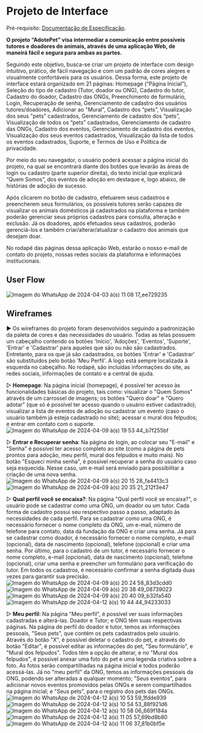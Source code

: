 
# Projeto de Interface

Pré-requisito: <a href="https://github.com/ICEI-PUC-Minas-PMV-SI/pmv-si-2024-1-pe1-t5-adote-pet/blob/main/docs/especification.md"> Documentação de Especificação</a>.

**O projeto “AdotePet” visa intermediar a comunicação entre possíveis tutores e doadores de animais, através de uma aplicação Web, de maneirá fácil e segura para ambas as partes.**

Seguindo este objetivo, busca-se criar um projeto de interface com design intuitivo, prático, de fácil navegação e com um padrão de cores alegres e visualmente confortáveis para os usuários. Dessa forma, este projeto de interface estará organizado em 21 páginas: Homepage (“Página Inicial”), Seleção do tipo de cadastro (Tutor, doador ou ONG), Cadastro do tutor, Cadastro do doador, Cadastro das ONGs, Preenchimento de formulário, Login, Recuperação de senha, Gerenciamento de cadastro dos usuários tutores/doadores, Adicionar ao "Mural", Cadastro dos “pets”, Visualização dos seus "pets" cadastrados, Gerenciamento de cadastro dos “pets”, Visualização de todos os “pets” cadastrados, Gerenciamento de cadastro das ONGs, Cadastro dos eventos, Gerenciamento de cadastro dos eventos, Visualização dos seus eventos cadastrados, Visualização da lista de todos os eventos cadastrados, Suporte, e Termos de Uso e Política de privacidade.

Por meio do seu navegador, o usuário poderá acessar a página inicial do projeto, na qual se encontrará diante dos botões que levarão às áreas de login ou cadastro (parte superior direita), do texto inicial que explicará “Quem Somos”, dos eventos de adoção em destaque e, logo abaixo, de histórias de adoção de sucesso. 

Após clicarem no botão de cadastro, efetuarem seus cadastros e preencherem seus formulários, os possíveis tutores serão capazes de visualizar os animais domésticos já cadastrados na plataforma e também poderão gerenciar seus próprios cadastros para consulta, alteração e exclusão. Já os doadores, após efetuados seus cadastros, poderão gerenciá-los e também criar/alterar/atualizar o cadastro dos animais que desejam doar. 

No rodapé das páginas dessa aplicação Web, estarão o nosso e-mail de contato do projeto, nossas redes sociais da plataforma e informações institucionais.

## User Flow

![Imagem do WhatsApp de 2024-04-03 à(s) 11 08 17_ee729235](https://github.com/ICEI-PUC-Minas-PMV-SI/pmv-si-2024-1-pe1-t5-adote-pet/assets/160288705/0096b861-74b9-4a6b-ae54-e374a8cbe0c2)


## Wireframes

► Os wireframes do projeto foram desenvolvidos seguindo a padronização da paleta de cores e das necessidades do usuário. Todas as telas possuem um cabeçalho contendo os botões 'Início', 'Adoções', 'Eventos', 'Suporte', 'Entrar' e 'Cadastrar' para aqueles que são ou não são cadastrados. Entretanto, para os que já são cadastrados, os botões 'Entrar' e 'Cadastrar' são substituídos pelo botão 'Meu Perfil'. A logo está sempre localizada à esquerda no cabeçalho. No rodapé, são incluídas informações do site, as redes sociais, informações de contato e a central de ajuda.

▷ **Homepage**:
Na página inicial (homepage), é possível ter acesso às funcionalidades básicas do projeto, tais como: visualizar o "Quem Somos" através de um carrossel de imagens; os botões "Quero doar" e "Quero adotar" (que só é possível ter acesso quando o usuário estiver cadastrado); visualizar a lista de eventos de adoção ou cadastrar um evento (caso o usuário também já esteja cadastrado no site); acessar o mural dos felpudos; e entrar em contato com o suporte.
![Imagem do WhatsApp de 2024-04-09 à(s) 19 53 44_b7f255bf](https://github.com/ICEI-PUC-Minas-PMV-SI/pmv-si-2024-1-pe1-t5-adote-pet/assets/160288705/e7f1f21b-df31-47a9-8372-3a71c92166c3)

▷ **Entrar e Recuperar senha**:
 Na página de login, ao colocar seu "E-mail" e "Senha" é possível ter acesso completo ao site (como a página de pets prontos para adoção, meu perfil, mural dos felpudos e muito mais). No botão "Esqueci minha senha", é possível recuperar a senha do usuário caso seja esquecida. Nesse caso, um e-mail será enviado para possibilitar a criação de uma nova senha.
![Imagem do WhatsApp de 2024-04-09 à(s) 20 15 28_fa4413c3](https://github.com/ICEI-PUC-Minas-PMV-SI/pmv-si-2024-1-pe1-t5-adote-pet/assets/160288705/a1cf3b73-4bb8-4625-84f7-35a0fa6894db)
![Imagem do WhatsApp de 2024-04-09 à(s) 20 35 21_212f3e47](https://github.com/ICEI-PUC-Minas-PMV-SI/pmv-si-2024-1-pe1-t5-adote-pet/assets/160288705/aa4325d2-58ae-4705-aa79-95073a40c624)

▷ **Qual perfil você se encaixa?**:
Na página "Qual perfil você se encaixa?", o usuário pode se cadastrar como uma ONG, um doador ou um tutor. Cada forma de cadastro possui seu respectivo passo a passo, adaptado às necessidades de cada perfil. Para se cadastrar como uma ONG, é necessário fornecer o nome completo da ONG, um e-mail, número de telefone para contato, data da fundação da ONG e criar uma senha. Já para se cadastrar como doador, é necessário fornecer o nome completo, e-mail (opcional), data de nascimento (opcional), telefone (opcional) e criar uma senha. Por último, para o cadastro de um tutor, é necessário fornecer o nome completo, e-mail (opcional), data de nascimento (opcional), telefone (opcional), criar uma senha e preencher um formulário para verificação do tutor. Em todos os cadastros, é necessário confirmar a senha digitada duas vezes para garantir sua precisão.
![Imagem do WhatsApp de 2024-04-09 à(s) 20 24 58_83d3cdd0](https://github.com/ICEI-PUC-Minas-PMV-SI/pmv-si-2024-1-pe1-t5-adote-pet/assets/160288705/318f33f3-2dd0-4a0d-8f4f-217b3793886a)
![Imagem do WhatsApp de 2024-04-09 à(s) 20 38 49_08739023](https://github.com/ICEI-PUC-Minas-PMV-SI/pmv-si-2024-1-pe1-t5-adote-pet/assets/160288705/d850f7c6-8d13-4eef-8546-1bf77d7279ba)
![Imagem do WhatsApp de 2024-04-09 à(s) 20 40 09_b32fa540](https://github.com/ICEI-PUC-Minas-PMV-SI/pmv-si-2024-1-pe1-t5-adote-pet/assets/160288705/d90bf302-626d-44f4-a8d4-edf1b6f3a2c6)
![Imagem do WhatsApp de 2024-04-12 à(s) 10 44 44_94233033](https://github.com/ICEI-PUC-Minas-PMV-SI/pmv-si-2024-1-pe1-t5-adote-pet/assets/160288705/833a08e8-1760-4806-9d35-321d8ae527c8)

▷ **Meu perfil**:
Na página "Meu perfil", é possível ver suas informações cadastradas e alterá-las. Doador e Tutor; e ONG têm suas respectivas páginas. Na página de perfil do doador e tutor, temos as informações pessoais, "Seus pets", que contém os pets cadastrados pelo usuário. Através do botão "X", é possível deletar o cadastro do pet, e através do botão "Editar", é possível editar as informações do pet, "Seu formulário", e "Mural dos felpudos". Todos têm a opção de alterar, e no "Mural dos felpudos", é possível anexar uma foto do pet e uma legenda criativa sobre a foto. As fotos serão compartilhadas na página inicial e todos poderão acessá-las. Já no "meu perfil" da ONG, temos as informações pessoais da ONG, podendo ser alteradas a qualquer momento; "Seus eventos", para adicionar novos eventos promovidos pelas ONGs e serem compartilhados na página inicial; e "Seus pets", para o registro dos pets das ONGs.
![Imagem do WhatsApp de 2024-04-12 à(s) 10 53 59_1fdde939](https://github.com/ICEI-PUC-Minas-PMV-SI/pmv-si-2024-1-pe1-t5-adote-pet/assets/160288705/8b162e42-f5d4-4ff7-9f26-9d26fec4bbb6)
![Imagem do WhatsApp de 2024-04-12 à(s) 10 54 53_88f921d6](https://github.com/ICEI-PUC-Minas-PMV-SI/pmv-si-2024-1-pe1-t5-adote-pet/assets/160288705/feedca05-3fc2-43c7-b484-5c8441299065)
![Imagem do WhatsApp de 2024-04-12 à(s) 10 58 06_669f184a](https://github.com/ICEI-PUC-Minas-PMV-SI/pmv-si-2024-1-pe1-t5-adote-pet/assets/160288705/a79218ef-f5ad-4721-8d7c-9a743cdb552c)
![Imagem do WhatsApp de 2024-04-12 à(s) 11 05 57_69bd8b80](https://github.com/ICEI-PUC-Minas-PMV-SI/pmv-si-2024-1-pe1-t5-adote-pet/assets/160288705/4da358dc-686c-484a-b9f5-968bc8deab5f)
![Imagem do WhatsApp de 2024-04-12 à(s) 11 06 37_81b0bf5e](https://github.com/ICEI-PUC-Minas-PMV-SI/pmv-si-2024-1-pe1-t5-adote-pet/assets/160288705/f1a963b1-f064-480d-a832-bd05d091deeb)









